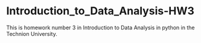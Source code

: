 # Introduction_to_Data_Analysis-HW3
This is homework number 3 in Introduction to Data Analysis in python in the Technion University.
